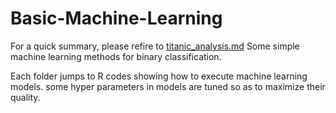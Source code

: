 # Basic-Machine-Learning

For a quick summary, please refire to [titanic_analysis.md](https://github.com/Satoru625/Basic-Machine-Learning_binary-classification/blob/main/titanic_analysis.md)
Some simple machine learning methods for binary classification.

Each folder jumps to R codes showing how to execute machine learning models.
some hyper parameters in models are tuned so as to maximize their quality.
